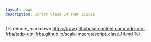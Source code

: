```yaml
---
layout: page
description: Script Clase 14 TADP 1C2016
---
```


{% remote_markdown https://raw.githubusercontent.com/tadp-utn-frba/tadp-utn-frba.github.io/scala-macros/script_clase_14.md %}
